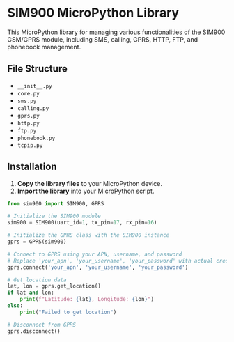# SIM900 MicroPython Library

This MicroPython library for managing various functionalities of the SIM900 GSM/GPRS module, including SMS, calling, GPRS, HTTP, FTP, and phonebook management.

## File Structure
- `__init__.py`
- `core.py`
- `sms.py`
- `calling.py`
- `gprs.py`
- `http.py`
- `ftp.py`
- `phonebook.py`
- `tcpip.py`

## Installation
1. **Copy the library files** to your MicroPython device.
2. **Import the library** into your MicroPython script.

```python
from sim900 import SIM900, GPRS

# Initialize the SIM900 module
sim900 = SIM900(uart_id=1, tx_pin=17, rx_pin=16)

# Initialize the GPRS class with the SIM900 instance
gprs = GPRS(sim900)

# Connect to GPRS using your APN, username, and password
# Replace 'your_apn', 'your_username', 'your_password' with actual credentials
gprs.connect('your_apn', 'your_username', 'your_password')

# Get location data
lat, lon = gprs.get_location()
if lat and lon:
    print(f"Latitude: {lat}, Longitude: {lon}")
else:
    print("Failed to get location")

# Disconnect from GPRS
gprs.disconnect()
```
